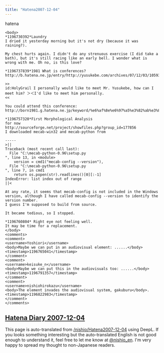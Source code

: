 ```yaml
---
title: "Hatena2007-12-04"
---
```


hatena

```
<body>
*1196730392*Laundry
I dried it yesterday morning but it's not dry (because it was raining?).

My chest hurts again. I didn't do any strenuous exercise (I did take a bath), but it's still racing like an early bell. I wonder what is wrong with me. Oh no, is this love?

*1196737839*1981 What is conferences?
http://b.hatena.ne.jp/entry/http://yusukebe.com/archives/07/12/03/105939.html

>>
id:HolyGrail I personally would like to meet Mr. Yusukebe, how can I meet him? ＞＜I'd like to meet him personally.
<<

You could attend this conference:
http://born1981.g.hatena.ne.jp/keyword/%e6%af%8e%e6%97%a5%e3%82%ab%e3%83%b3%e3%83%95%e3%82%a1%e3%83%ac%e3%83%b3%e3%82%b9

*1196757320*First Morphological Analysis
for now
http://sourceforge.net/project/showfiles.php?group_id=177856
I downloaded mecab-win32 and mecab-python from

-----
>||
Traceback (most recent call last):
  File "C:\mecab-python-0.96\setup.py
", line 13, in <module>
    version = cmd1("mecab-config --version"),
  File "C:\mecab-python-0.96\setup.py
", line 7, in cmd1
    return os.popen(str).readlines()[0][:-1]
IndexError: list index out of range
||<

At any rate, it seems that mecab-config is not included in the Windows version, although I have called mecab-config --version to identify the version number.
I guess I'm supposed to build from source.

It became tedious, so I stopped.

*1196760804* Right eye not feeling well.
It may be time for a replacement.
</body>
<comments>
<comment>
<username>Yoshiori</username>
<body>Maybe we can put in an audiovisual element: ......</body>
<timestamp>1196765041</timestamp>
</comment>
<comment>
<username>keisuke_n</username>
<body>Maybe we can put this in the audiovisuals too: ......</body>
<timestamp>1196791357</timestamp>
</comment>
<comment>
<username>nishiohirokazu</username>
<body>The element invades the audiovisual system, gakuburu</body>.
<timestamp>1196822983</timestamp>
</comment>
</comments>
```


[Hatena Diary 2007-12-04](https://nishiohirokazu.hatenadiary.org/archive/2007/12/04)
---
This page is auto-translated from [/nishio/Hatena2007-12-04](https://scrapbox.io/nishio/Hatena2007-12-04) using DeepL. If you looks something interesting but the auto-translated English is not good enough to understand it, feel free to let me know at [@nishio_en](https://twitter.com/nishio_en). I'm very happy to spread my thought to non-Japanese readers.